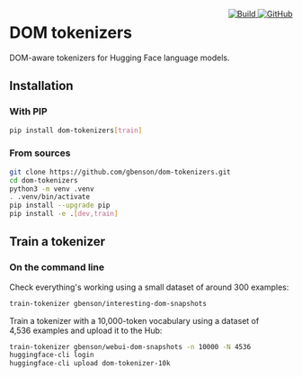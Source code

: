 <p style="float: right">
    <a href="https://badge.fury.io/py/dom-tokenizers">
         <img alt="Build" src="https://badge.fury.io/py/dom-tokenizers.svg">
    </a>
    <a href="https://github.com/gbenson/dom-tokenizers/blob/master/LICENSE">
        <img alt="GitHub" src="https://img.shields.io/github/license/gbenson/dom-tokenizers.svg?color=blue">
    </a>
</p>

# DOM tokenizers

DOM-aware tokenizers for Hugging Face language models.

## Installation

### With PIP

```sh
pip install dom-tokenizers[train]
```

### From sources

```sh
git clone https://github.com/gbenson/dom-tokenizers.git
cd dom-tokenizers
python3 -m venv .venv
. .venv/bin/activate
pip install --upgrade pip
pip install -e .[dev,train]
```

## Train a tokenizer

### On the command line

Check everything's working using a small dataset of around 300 examples:

```sh
train-tokenizer gbenson/interesting-dom-snapshots
```

Train a tokenizer with a 10,000-token vocabulary using a dataset of
4,536 examples and upload it to the Hub:

```sh
train-tokenizer gbenson/webui-dom-snapshots -n 10000 -N 4536
huggingface-cli login
huggingface-cli upload dom-tokenizer-10k
```
